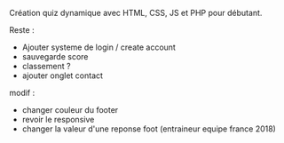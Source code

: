 Création quiz dynamique avec HTML, CSS, JS et PHP pour débutant. 

Reste : 

- Ajouter systeme de login / create account
- sauvegarde score 
- classement ? 
- ajouter onglet contact

modif  : 
- changer couleur du footer
- revoir le responsive
- changer la valeur d'une reponse foot (entraineur equipe france 2018)